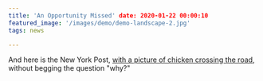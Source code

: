 ```yaml
---
title: 'An Opportunity Missed' date: 2020-01-22 00:00:10 
featured_image: '/images/demo/demo-landscape-2.jpg'
tags: news

---
```


And here is the New York Post, [with a picture of chicken crossing the road](https://nypost.com/2021/01/22/key-west-plans-crackdown-on-people-who-feed-feral-chickens/), without begging the question "why?"

